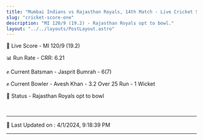 ```yaml
---
title: "Mumbai Indians vs Rajasthan Royals, 14th Match - Live Cricket Score"
slug: "cricket-score-one"
description: "MI 120/9 (19.2) - Rajasthan Royals opt to bowl."
layout: "../../layouts/PostLayout.astro"
---
```


🔴 Live Score - MI 120/9 (19.2)  

📊 Run Rate - CRR: 6.21  

✊ Current Batsman - Jasprit Bumrah - 6(7)  

✊ Current Bowler - Avesh Khan - 3.2 Over 25 Run - 1 Wicket  

📑 Status - Rajasthan Royals opt to bowl

<br />

***

📝 Last Updated on : 4/1/2024, 9:18:39 PM

***


